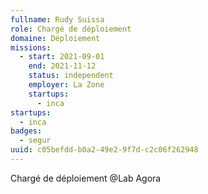 ```yaml
---
fullname: Rudy Suissa
role: Chargé de déploiement
domaine: Déploiement
missions:
  - start: 2021-09-01
    end: 2021-11-12
    status: independent
    employer: La Zone
    startups:
      - inca
startups:
  - inca
badges:
  - segur
uuid: c05befdd-b0a2-49e2-9f7d-c2c06f262948
---
```

Chargé de déploiement @Lab Agora